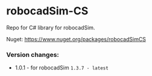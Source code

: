 # robocadSim-CS
Repo for C# library for robocadSim.

Nuget: https://www.nuget.org/packages/robocadSimCS

<h3>Version changes:</h3>  

- 1.0.1 - for robocadSim ```1.3.7 - latest```
